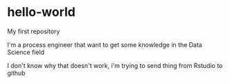 # hello-world
My first repository

I'm a process engineer that want to get some knowledge in the Data Science field

I don't know why that doesn't work, i'm trying to send thing from Rstudio to github